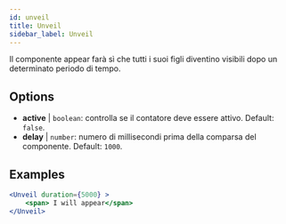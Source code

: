 ```yaml
---
id: unveil 
title: Unveil
sidebar_label: Unveil
---
```


Il componente appear farà sì che tutti i suoi figli diventino visibili dopo un determinato periodo di tempo.

## Options

* __active__ | `boolean`: controlla se il contatore deve essere attivo. Default: `false`.
* __delay__ | `number`: numero di millisecondi prima della comparsa del componente. Default: `1000`.


## Examples

```jsx live
<Unveil duration={5000} >
    <span> I will appear</span>
</Unveil>
```



